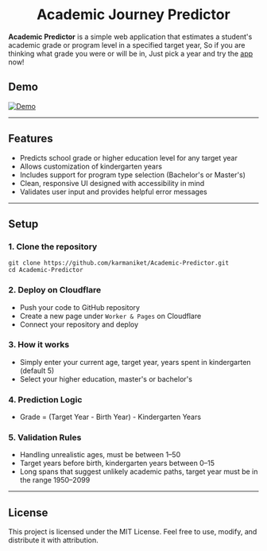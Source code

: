 <h1 align="center">Academic Journey Predictor</h1>

**Academic Predictor** is a simple web application that estimates a student's academic grade or program level in a specified target year, So if you are thinking what grade you were or will be in, Just pick a year and try the [app](https://academicpredictor.pages.dev) now!

## Demo

[![Demo](https://img.youtube.com/vi/RUwyvUAB8Ns/maxresdefault.jpg)](https://youtu.be/RUwyvUAB8Ns)

---

## Features

- Predicts school grade or higher education level for any target year
- Allows customization of kindergarten years
- Includes support for program type selection (Bachelor's or Master's)
- Clean, responsive UI designed with accessibility in mind
- Validates user input and provides helpful error messages

---

## Setup

### 1. Clone the repository

    git clone https://github.com/karmaniket/Academic-Predictor.git
    cd Academic-Predictor

### 2. Deploy on Cloudflare

- Push your code to GitHub repository
- Create a new page under `Worker & Pages` on Cloudflare
- Connect your repository and deploy

### 3. How it works

- Simply enter your current age, target year, years spent in kindergarten (default 5)
- Select your higher education, master's or bachelor's

### 4. Prediction Logic

- Grade = (Target Year - Birth Year) - Kindergarten Years

### 5. Validation Rules

- Handling unrealistic ages, must be between 1–50
- Target years before birth, kindergarten years between 0–15
- Long spans that suggest unlikely academic paths, target year must be in the range 1950–2099

---

## License

This project is licensed under the MIT License. Feel free to use, modify, and distribute it with attribution.
